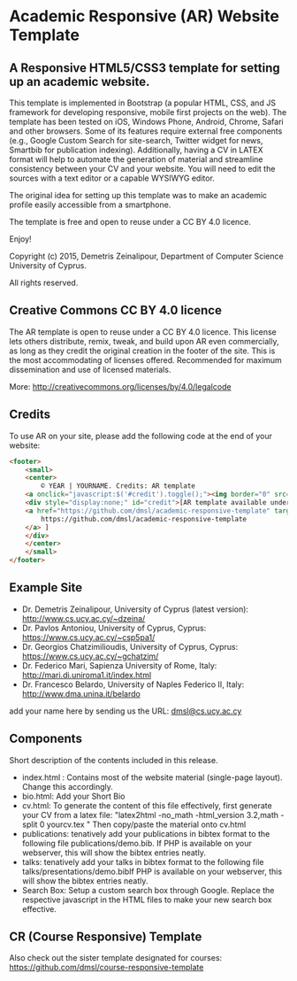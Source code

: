# Academic Responsive (AR) Website Template

## A Responsive HTML5/CSS3 template for setting up an academic website.

This template is implemented in Bootstrap (a popular HTML, CSS, and JS framework for developing responsive, mobile first projects on the web). The template has been tested on iOS, Windows Phone, Android, Chrome, Safari and other browsers. Some of its features require external free components (e.g., Google Custom Search for site-search, Twitter widget for news, Smartbib for publication indexing). Additionally, having a CV in LATEX format will help to automate the generation of material and streamline consistency between your CV and your website. You will need to edit the sources with a text editor or a capable WYSIWYG editor.

The original idea for setting up this template was to make an academic profile easily accessible from a smartphone.

The template is free and open to reuse under a CC BY 4.0 licence.

Enjoy!

Copyright (c) 2015, Demetris Zeinalipour, Department of Computer Science
University of Cyprus.

All rights reserved.

## Creative Commons CC BY 4.0 licence 

The AR template is open to reuse under a CC BY 4.0 licence. This license lets others distribute, remix, tweak, and build upon AR even commercially, as long as they credit the original creation in the footer of the site. This is the most accommodating of licenses offered. Recommended for maximum dissemination and use of licensed materials.

More: http://creativecommons.org/licenses/by/4.0/legalcode

## Credits

To use AR on your site, please add the following code at the end of your website:
```html
<footer>
    <small>
    <center>
        © YEAR | YOURNAME. Credits: AR template
    <a onclick="javascript:$('#credit').toggle();"><img border="0" src="images/ccby.png"/></a>
    <div style="display:none;" id="credit">[AR template available under Creative Commons CC BY 4.0 licence: 
    <a href="https://github.com/dmsl/academic-responsive-template" target="_blank">
        https://github.com/dmsl/academic-responsive-template 
    </a> ]
    </div>
    </center>
    </small>
</footer>
```

## Example Site

- Dr. Demetris Zeinalipour, University of Cyprus (latest version): http://www.cs.ucy.ac.cy/~dzeina/
- Dr. Pavlos Antoniou, University of Cyprus, Cyprus: https://www.cs.ucy.ac.cy/~csp5pa1/
- Dr. Georgios Chatzimilioudis, University of Cyprus, Cyprus: https://www.cs.ucy.ac.cy/~gchatzim/
- Dr. Federico Mari, Sapienza University of Rome, Italy: http://mari.di.uniroma1.it/index.html
- Dr. Francesco Belardo, University of Naples Federico II, Italy: http://www.dma.unina.it/belardo

add your name here by sending us the URL: dmsl@cs.ucy.ac.cy 


## Components 

Short description of the contents included in this release.

- index.html : Contains most of the website material (single-page layout). Change this accordingly.
- bio.html: Add your Short Bio
- cv.html: To generate the content of this file effectively, first generate your CV from a latex file: "latex2html -no_math -html_version 3.2,math -split 0 yourcv.tex " Then copy/paste the material onto cv.html
- publications: tenatively add your publications in bibtex format to the following file publications/demo.bib. If PHP is available on your webserver, this will show the bibtex entries neatly.
- talks: tenatively add your talks in bibtex format to the following file talks/presentations/demo.bibIf PHP is available on your webserver, this will show the bibtex entries neatly.
- Search Box: Setup a custom search box through Google. Replace the respective javascript in the HTML files to make your new search box effective.

## CR (Course Responsive) Template

Also check out the sister template designated for courses: https://github.com/dmsl/course-responsive-template


